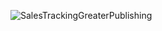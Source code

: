 ![SalesTrackingGreaterPublishing](https://github.com/user-attachments/assets/03655fa8-3885-4d06-b1e2-d4304469c6de)
